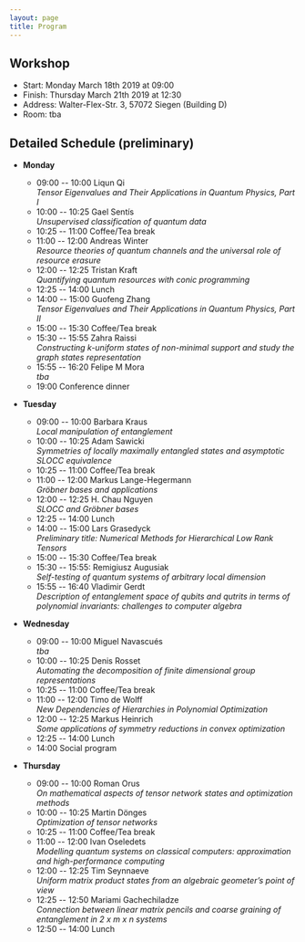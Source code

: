 ```yaml
---
layout: page
title: Program
---
```


## Workshop
* Start: Monday March 18th 2019 at 09:00
* Finish: Thursday March 21th 2019 at 12:30
* Address: Walter-Flex-Str. 3, 57072 Siegen (Building D)
* Room: tba

## Detailed Schedule (preliminary)

- **Monday**
  * 09:00 -- 10:00 Liqun Qi <br>
    *Tensor Eigenvalues and Their Applications in Quantum Physics, Part I*
  * 10:00 -- 10:25 Gael Sentís <br>
    *Unsupervised classification of quantum data*
  * 10:25 -- 11:00 Coffee/Tea break
  * 11:00 -- 12:00 Andreas Winter <br>
    *Resource theories of quantum channels and the universal role of resource erasure*
  * 12:00 -- 12:25 Tristan Kraft <br>
    *Quantifying quantum resources with conic programming*
  * 12:25 -- 14:00 Lunch
  * 14:00 -- 15:00 Guofeng Zhang <br>
    *Tensor Eigenvalues and Their Applications in Quantum Physics, Part II*
  * 15:00 -- 15:30 Coffee/Tea break
  * 15:30 -- 15:55 Zahra Raissi <br>
    *Constructing k-uniform states of non-minimal support and study the graph states representation*
  * 15:55 -- 16:20 Felipe M Mora <br>
    *tba*
  * 19:00 Conference dinner

- **Tuesday**
  * 09:00 -- 10:00 Barbara Kraus <br>
    *Local manipulation of entanglement*
  * 10:00 -- 10:25 Adam Sawicki <br>
    *Symmetries of locally maximally entangled states and asymptotic SLOCC equivalence*
  * 10:25 -- 11:00 Coffee/Tea break
  * 11:00 -- 12:00 Markus Lange-Hegermann <br>
    *Gröbner bases and applications*
  * 12:00 -- 12:25 H. Chau Nguyen <br>
    *SLOCC and Gröbner bases*
  * 12:25 -- 14:00 Lunch
  * 14:00 -- 15:00 Lars Grasedyck <br>
    *Preliminary title: Numerical Methods for Hierarchical Low Rank Tensors*
  * 15:00 -- 15:30 Coffee/Tea break
  * 15:30 -- 15:55: Remigiusz Augusiak <br>
    *Self-testing of quantum systems of arbitrary local dimension*
  * 15:55 -- 16:40 Vladimir Gerdt <br>
    *Description of entanglement space of qubits and qutrits in terms of polynomial invariants: challenges to computer algebra*
 
- **Wednesday**
  * 09:00 -- 10:00 Miguel Navascués <br>
    *tba*
  * 10:00 -- 10:25 Denis Rosset <br>
    *Automating the decomposition of finite dimensional group representations*
  * 10:25 -- 11:00 Coffee/Tea break
  * 11:00 -- 12:00 Timo de Wolff <br>
    *New Dependencies of Hierarchies in Polynomial Optimization*
  * 12:00 -- 12:25 Markus Heinrich <br>
    *Some applications of symmetry reductions in convex optimization*
  * 12:25 -- 14:00 Lunch
  * 14:00 Social program

- **Thursday**
  * 09:00 -- 10:00 Roman Orus <br>
    *On mathematical aspects of tensor network states and optimization methods*
  * 10:00 -- 10:25 Martin Dönges <br>
    *Optimization of tensor networks*
  * 10:25 -- 11:00 Coffee/Tea break
  * 11:00 -- 12:00 Ivan Oseledets <br>
    *Modelling quantum systems on classical computers: approximation and high-performance computing*
  * 12:00 -- 12:25 Tim Seynnaeve <br>
    *Uniform matrix product states from an algebraic geometer’s point of view*
  * 12:25 -- 12:50 Mariami Gachechiladze <br>
    *Connection between linear matrix pencils and coarse graining of entanglement in 2 x m x n systems*
  * 12:50 -- 14:00 Lunch
